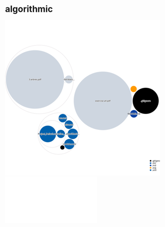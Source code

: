 # algorithmic


![Visualization of the repository visualizer diagram](./diagram.svg)
![Visualization of the exercises-all.pdf](./exercise-all.pdf)
